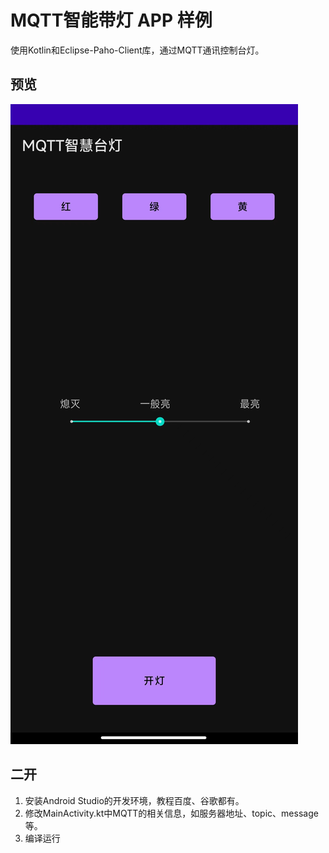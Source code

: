 # MQTT智能带灯 APP 样例
使用Kotlin和Eclipse-Paho-Client库，通过MQTT通讯控制台灯。  

## 预览
![app_preview.jpg](https://raw.githubusercontent.com/CxZMoE/MQTTLightControlDemo/main/preview/app_preview.jpg)

## 二开
1. 安装Android Studio的开发环境，教程百度、谷歌都有。
2. 修改MainActivity.kt中MQTT的相关信息，如服务器地址、topic、message等。
3. 编译运行